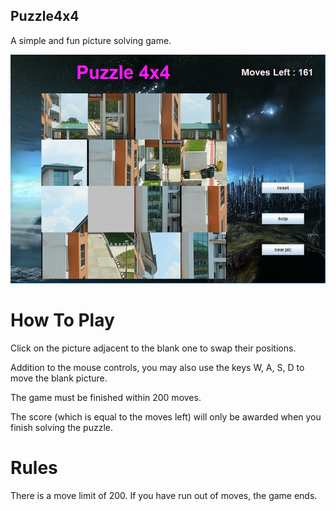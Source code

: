## Puzzle4x4
A simple and fun picture solving game.

![Screenshot](/assets/screenshot1.png?raw=true )

# How To Play

Click on the picture adjacent to the blank one to swap their positions.

Addition to the mouse controls, you may also use the keys W, A, S, D to move the blank picture.

The game must be finished within 200 moves.

The score (which is equal to the moves left) will only be awarded when you finish solving the puzzle.

# Rules
There is a move limit of 200. If you have run out of moves, the game ends.

